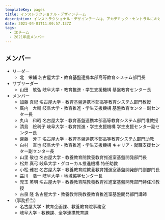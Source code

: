 ```yaml
---
templateKey: pages
title: インストラクショナル・デザインチーム
description: インストラクショナル・デザインチームは，アカデミック・セントラルにおける企画立案を担当します．
date: 2021-04-01T11:00:57.137Z
tags:
  - IDチーム
  - 2021年度メンバー
---
```


## メンバー

- リーダー
  - 北　栄輔 名古屋大学・教育基盤連携本部高等教育システム部門長
- サブリーダー
  - 山田　敏弘 岐阜大学・教育推進・学生支援機構 基盤教育センター長
- メンバー
  - 加藤 真紀 名古屋大学・教育基盤連携本部高等教育システム部門教授
  - 廣内　大輔 岐阜大学・教育推進・学生支援機構 基盤教育センター副センター長
  - 丸山　和昭 名古屋大学・教育基盤連携本部高等教育システム部門准教授
  - 清島　絵利子 岐阜大学・教育推進・学生支援機構 学生支援センター副センター長
  - 齋藤　芳子 名古屋大学・教育基盤連携本部高等教育システム部門助教
  - 白村　直也 岐阜大学・教育推進・学生支援機構 キャリア・就職支援センター副センター長
  - 山里 敬也 名古屋大学・教養教育院教養教育推進室基盤開発部門長
  - 松井 真弓 岐阜大学・グローカル推進機構 特任助教
  - 小松 雅宏 名古屋大学・教養教育院教養教育推進室基盤開発部門副部門長
  - 益川　浩一 岐阜大学・地域協学センター長
  - 児玉 英明 名古屋大学・教養教育院教養教育推進室基盤開発部門特任准教授
  - 古泉 隆 名古屋大学・教養教育院教養教育推進室基盤開発部門講師
- （事務担当）
  - 名古屋大学・教育企画課、教養教育院事務室
  - 岐阜大学・教務課、全学連携教育課

